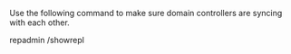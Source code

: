 Use the following command to make sure domain controllers are syncing with each other. 

repadmin /showrepl
